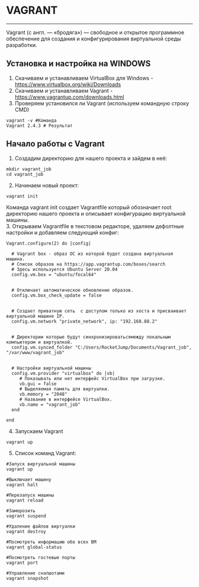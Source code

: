 # VAGRANT
_ _ _
Vagrant (с англ. — «бродяга») — свободное и открытое программное обеспечение для создания и конфигурирования виртуальной среды разработки.

## Установка и настройка на WINDOWS
1. Скачиваем и устанавливаем VirtualBox для Windows - https://www.virtualbox.org/wiki/Downloads
2. Скачиваем и устанавливаем Vagrant - https://www.vagrantup.com/downloads.html
3. Проверяем установился ли Vagrant (используем командную строку CMD)
```
vagrant -v #Команда
Vagrant 2.4.3 # Результат
```

## Начало работы с Vagrant
1. Создадим директорию для нашего  проекта и зайдем в неё:
```
mkdir vagrant_job
cd vagrant_job
```
2. Начинаем новый проект:
```
vagrant init
```
Команда vagrant init создает Vagrantfile который обозначает root директорию нашего проекта и описывает конфигурацию виртуальной машины.    
3. Открываем Vagrantfile в текстовом редакторе, удаляем дефолтные настройки и добавляем следующий конфиг:
```
Vagrant.configure(2) do |config|

  # Vagrant box - образ ОС из которой будет создана виртуальная машина.
  # Список образов на https://app.vagrantup.com/boxes/search
  # Здесь используется Ubuntu Server 20.04 
  config.vm.box = "ubuntu/focal64"
  

  # Отключает автоматическое обновление образов.
  config.vm.box_check_update = false
  

  # Создает приватную сеть  с доступом только из хоста и присваивает виртуальной машине IP.
  config.vm.network "private_network", ip: "192.168.88.2"
  

  # Директории которые будут синхронизироватьсямежду локальным компьютером и виртуалкой.
  config.vm.synced_folder "C:/Users/RocketJump/Documents/Vagrant_job", "/var/www/vagrant_job"
  

  # Настройки виртуальной машины
  config.vm.provider "virtualbox" do |vb|
	 # Показывать или нет интерфейс VirtualBox при загрузке.
	 vb.gui = false
	 # Выделяемая память для виртуалки.
	 vb.memory = "2048"
	 # Название в интерфейсе VirtualBox.
	 vb.name = "vagrant_job"
  end  

end
```
4. Запускаем Vagrant
```
vagrant up
```
5. Список команд Vagrant:
```
#Запуск виртуальной машины
vagrant up

#Выключает машину
vagrant halt

#Перезапуск машины
vagrant reload

#Заморозить
vagrant suspend

#Удаление файлов виртуалки
vagrant destroy

#Посмотреть информацию обо всех ВМ
vagrant global-status

#Посмотреть гостевые порты
vagrant port

#Управление снапшотами
vagrant snapshot
```
